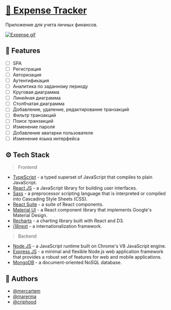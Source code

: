 # [:money_with_wings: Expense Tracker](https://rs-expense-tracker.netlify.app/)

Приложение для учета личных финансов.

[![Expense.gif](https://s3.gifyu.com/images/Expense.gif)](https://gifyu.com/image/SqALU)

## 📜 Features
- [ ] SPA
- [ ] Регистрация
- [ ] Авторизация
- [ ] Аутентификация
- [ ] Аналитика по заданному периоду
- [ ] Круговая диаграмма
- [ ] Линейная диаграмма
- [ ] Столбчатая диаграмма
- [ ] Добавление, удаление, редактирование транзакций
- [ ] Фильтр транзакций
- [ ] Поиск транзакций
- [ ] Изменение пароля
- [ ] Добавление аватарки пользователя
- [ ] Изменение языка интерфейса

## ⚙️ Tech Stack

>Frontend
- [TypeScript](https://www.typescriptlang.org/) - a typed superset of JavaScript that compiles to plain JavaScript.
- [React JS](https://reactjs.org/) - a JavaScript library for building user interfaces.
- [Sass](https://sass-lang.com/) - a preprocessor scripting language that is interpreted or compiled into Cascading Style Sheets (CSS).
- [React Suite](https://rsuitejs.com/) - a suite of React components.
- [Material UI](https://mui.com/) - a React component library that implements Google's Material Design.
- [Recharts](https://recharts.org/) - a charting library built with React and D3.
- [i18next](https://www.i18next.com/) - a internationalization framework.

>Backend
- [Node JS](https://nodejs.org/) - a JavaScript runtime built on Chrome's V8 JavaScript engine.
- [Express JS](https://expressjs.com/) - a minimal and flexible Node.js web application framework that provides a robust set of features for web and mobile applications.
- [MongoDB](https://www.mongodb.com/) - a document-oriented NoSQL database.

## 👀 Authors

- [@mercartem](https://github.com/mercartem)
- [@marerma](https://github.com/marerma)
- [@criphood](https://github.com/criphood)
